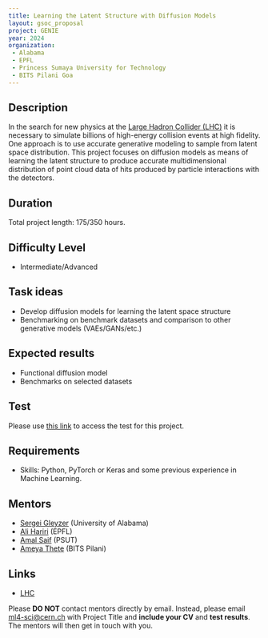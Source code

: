 ```yaml
---
title: Learning the Latent Structure with Diffusion Models
layout: gsoc_proposal
project: GENIE
year: 2024
organization:
 - Alabama
 - EPFL
 - Princess Sumaya University for Technology
 - BITS Pilani Goa
---
```


## Description
In the search for new physics at the [Large Hadron Collider (LHC)](https://home.cern/science/accelerators/large-hadron-collider) it is necessary to simulate billions of high-energy collision events at high fidelity. One approach is to use accurate generative modeling to sample from latent space distribution. This project focuses on diffusion models as means of learning the latent structure to produce accurate multidimensional distribution of point cloud data of hits produced by particle interactions with the detectors. 

## Duration

Total project length: 175/350 hours.

## Difficulty Level
  * Intermediate/Advanced

## Task ideas
  * Develop diffusion models for learning the latent space structure
  * Benchmarking on benchmark datasets and comparison to other generative models (VAEs/GANs/etc.) 
 
## Expected results
  * Functional diffusion model
  * Benchmarks on selected datasets

## Test 
Please use [this link](https://docs.google.com/document/d/142YpKV7fJ49zaBZkSBekbBzw43KD71No2K_Jd-n5Neo/edit?usp=sharing) to access the test for this project.
  
## Requirements 
  * Skills: Python, PyTorch or Keras and some previous experience in Machine Learning. 


## Mentors
  * [Sergei Gleyzer](mailto:ml4-sci@cern.ch) (University of Alabama)
  * [Ali Hariri](mailto:ml4-sci@cern.ch) (EPFL)
  * [Amal Saif](mailto:ml4-sci@cern.ch) (PSUT)
  * [Ameya Thete](mailto:ml4-sci@cern.ch) (BITS Pilani)
 

## Links
  * [LHC](https://home.cern/science/accelerators/large-hadron-collider)

Please **DO NOT** contact mentors directly by email. Instead, please email [ml4-sci@cern.ch](mailto:ml4-sci@cern.ch) with Project Title and **include your CV** and **test results**. The mentors will then get in touch with you.
